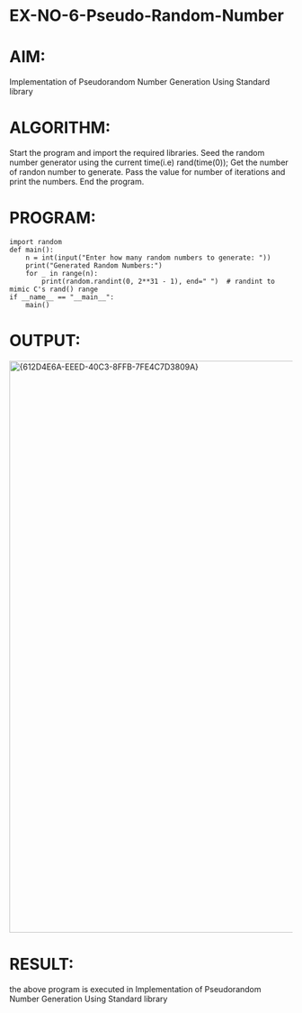 # EX-NO-6-Pseudo-Random-Number

# AIM: 
Implementation of Pseudorandom Number Generation Using Standard library

# ALGORITHM:
Start the program and import the required libraries.
Seed the random number generator using the current time(i.e) rand(time(0));
Get the number of randon number to generate.
Pass the value for number of iterations and print the numbers.
End the program.

# PROGRAM:
~~~
import random
def main():
    n = int(input("Enter how many random numbers to generate: "))
    print("Generated Random Numbers:")
    for _ in range(n):
        print(random.randint(0, 2**31 - 1), end=" ")  # randint to mimic C's rand() range
if __name__ == "__main__":
    main()
~~~
# OUTPUT:
<img width="1917" height="1015" alt="{612D4E6A-EEED-40C3-8FFB-7FE4C7D3809A}" src="https://github.com/user-attachments/assets/fcc1e9d0-de9e-4616-a7bd-72f5305121f0" />

# RESULT:
the above program is executed in Implementation of Pseudorandom Number Generation Using Standard library
